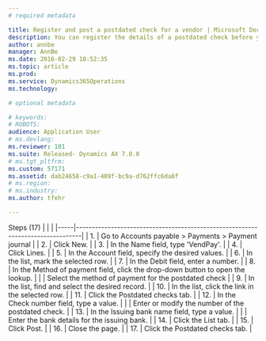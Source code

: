```yaml
---
# required metadata

title: Register and post a postdated check for a vendor | Microsoft Docs
description: You can register the details of a postdated check before you issue the check to a vendor by using the journal voucher. You can also post the postdated check and generate financial transactions. Before you register and post a postdated check from a vendor, complete the following task: Set up postdated checks in the Cash and bank management page. The role of this task guide is Treasurer. This task uses the USMF demo company.
author: annbe
manager: AnnBe
ms.date: 2016-02-29 18:52:35
ms.topic: article
ms.prod: 
ms.service: Dynamics365Operations
ms.technology: 

# optional metadata

# keywords: 
# ROBOTS: 
audience: Application User
# ms.devlang: 
ms.reviewer: 101
ms.suite: Released- Dynamics AX 7.0.0
# ms.tgt_pltfrm: 
ms.custom: 57171
ms.assetid: dab24658-c9a1-409f-bc9a-d762ffc6da8f
# ms.region: 
# ms.industry: 
ms.author: tfehr

---
```


Steps (17)
|     |                                                                                |
|-----|--------------------------------------------------------------------------------|
| 1.  | Go to Accounts payable &gt; Payments &gt; Payment journal                      |
| 2.  | Click New.                                                                     |
| 3.  | In the Name field, type 'VendPay'.                                             |
| 4.  | Click Lines.                                                                   |
| 5.  | In the Account field, specify the desired values.                              |
| 6.  | In the list, mark the selected row.                                            |
| 7.  | In the Debit field, enter a number.                                            |
| 8.  | In the Method of payment field, click the drop-down button to open the lookup. |
|     | Select the method of payment for the postdated check                           |
| 9.  | In the list, find and select the desired record.                               |
| 10. | In the list, click the link in the selected row.                               |
| 11. | Click the Postdated checks tab.                                                |
| 12. | In the Check number field, type a value.                                       |
|     | Enter or modify the number of the postdated check.                             |
| 13. | In the Issuing bank name field, type a value.                                  |
|     | Enter the bank details for the issuing bank.                                   |
| 14. | Click the List tab.                                                            |
| 15. | Click Post.                                                                    |
| 16. | Close the page.                                                                |
| 17. | Click the Postdated checks tab.                                                |



